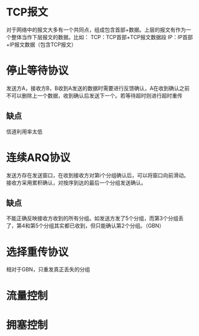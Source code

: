 # TCP报文
对于网络中的报文大多有一个共同点，组成包含首部+数据。上层的报文有作为一个整体当作下层报文的数据。比如：
TCP：TCP首部+TCP报文数据段
IP：IP首部+IP报文数据（包含TCP报文）

# 停止等待协议
发送方A，接收方B，B收到A发送的数据时需要进行反馈确认，A在收到确认之前不可以删除上一个数据，收到确认后发送下一个。若等待超时则进行超时重传

## 缺点
信道利用率太低

# 连续ARQ协议
发送方存在发送窗口，在收到接收方对第i个分组确认后，可以将窗口向前滑动。接收方采用累积确认，对按序到达的最后一个分组发送确认。

## 缺点
不能正确反映接收方收到的所有分组。如发送方发了5个分组，而第3个分组丢了，第4和第5个分组其实都已收到，但只能确认第2个分组。（GBN）

# 选择重传协议
相对于GBN，只重发真正丢失的分组


# 流量控制

# 拥塞控制
